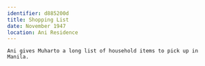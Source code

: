 ```yaml
---
identifier: d885200d
title: Shopping List
date: November 1947 
location: Ani Residence
---
```


```synopsis
Ani gives Muharto a long list of household items to pick up in
Manila.
```

